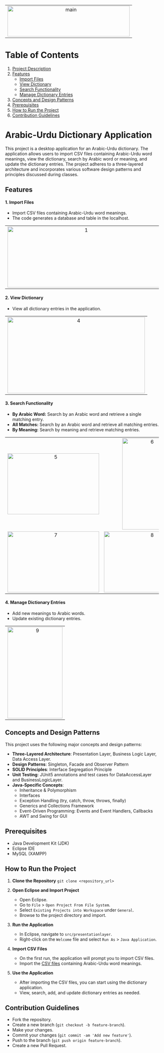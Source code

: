 <table align="center">
  <tr>
    <td align="center">
     <img src="https://i.ibb.co/nwk2sZF/main.png" alt="main" border="0" width="400" height="100">
    </td>
  </tr>
</table>

# Table of Contents

1. [Project Description](#arabic-urdu-dictionary-application)
2. [Features](#features)
   - [Import Files](#1-import-files)
   - [View Dictionary](#2-view-dictionary)
   - [Search Functionality](#3-search-functionality)
   - [Manage Dictionary Entries](#4-manage-dictionary-entries)
3. [Concepts and Design Patterns](#concepts-and-design-patterns)
4. [Prerequisites](#prerequisites)
5. [How to Run the Project](#how-to-run-the-project)
6. [Contribution Guidelines](#contribution-guidelines)

# Arabic-Urdu Dictionary Application

This project is a desktop application for an Arabic-Urdu dictionary. The application allows users to import CSV files containing Arabic-Urdu word meanings, view the dictionary, search by Arabic word or meaning, and update the dictionary entries. The project adheres to a three-layered architecture and incorporates various software design patterns and principles discussed during classes. 

## Features

#### 1. Import Files
   - Import CSV files containing Arabic-Urdu word meanings.
   - The code generates a database and table in the localhost.
<table align="center">
  <tr>
    <td align="center">
     <img src="https://i.ibb.co/Vpcf4BF/1.png" alt="1" border="0" width="500" height="200">
    </td>
    <td align="center">
     <img src="https://i.ibb.co/st05Qpc/2.png" alt="2" border="0" width="250" height="200">
    </td>
    <td align="center">
     <img src="https://i.ibb.co/KVCNSvs/3.png" alt="3" border="0" width="500" height="200">
    </td>
  </tr>
</table>

#### 2. View Dictionary
   - View all dictionary entries in the application.
  <table align="center">
  <tr>
    <td align="center">
     <img src="https://i.ibb.co/56Hkp2b/4.png" alt="4" border="0" width="450" height="250">
    </td>
  </tr>
</table>

#### 3. Search Functionality
   - **By Arabic Word:** Search by an Arabic word and retrieve a single matching entry.
   - **All Matches:** Search by an Arabic word and retrieve all matching entries.
   - **By Meaning:** Search by meaning and retrieve matching entries.
<table align="center">
  <tr>
    <td align="center">
     <img src="https://i.ibb.co/DgySZXd/5.png" alt="5" border="0" width="300" height="200">
    </td>
    <td align="center">
     <img src="https://i.ibb.co/rmWSQcs/6.png" alt="6" border="0" width="180" height="300">
    </td>
    </tr>
    <tr>
    <td align="center">
    <img src="https://i.ibb.co/qCZLF9V/7.png" alt="7" border="0" width="300" height="200">
    </td>
    <td align="center">
    <img src="https://i.ibb.co/LRhx0xc/8.png" alt="8" border="0" width="300" height="200">
    </td>
  </tr>
</table>

#### 4. Manage Dictionary Entries
   - Add new meanings to Arabic words.
   - Update existing dictionary entries.
<table align="center">
  <tr>
    <td align="center">
    <img src="https://i.ibb.co/8zBYWCw/9.png" alt="9" border="0" width="180" height="300">
    </td>
    </tr>
</table>

## Concepts and Design Patterns

This project uses the following major concepts and design patterns:

- **Three-Layered Architecture**: Presentation Layer, Business Logic Layer, Data Access Layer.
- **Design Patterns**: Singleton, Facade and Observer Pattern
- **SOLID Principles**: Interface Segregation Principle
- **Unit Testing**: JUnit5 annotations and test cases for DataAccessLayer and BusinessLogicLayer.
- **Java-Specific Concepts**:
  - Inheritance & Polymorphism
  - Interfaces
  - Exception Handling (try, catch, throw, throws, finally)
  - Generics and Collections Framework
  - Event-Driven Programming: Events and Event Handlers, Callbacks
  - AWT and Swing for GUI

## Prerequisites

- Java Development Kit (JDK)
- Eclipse IDE
- MySQL (XAMPP)

## How to Run the Project

1. **Clone the Repository**
   `git clone <repository_url>`

2. **Open Eclipse and Import Project**
   - Open Eclipse.
   - Go to `File` > `Open Project From File System`.
   - Select `Existing Projects into Workspace` under `General`.
   - Browse to the project directory and import.

3. **Run the Application**
   - In Eclipse, navigate to `src/presentationlayer`.
   - Right-click on the `Welcome` file and select `Run As` > `Java Application`.

4. **Import CSV Files**
   - On the first run, the application will prompt you to import CSV files.
   - Import the [CSV files](https://github.com/M-Muntazer-Mehdi/Arabic-Dictionary/tree/main/Import%20Files%20-%20CSV) containing Arabic-Urdu word meanings.

5. **Use the Application**
   - After importing the CSV files, you can start using the dictionary application.
   - View, search, add, and update dictionary entries as needed.


## Contribution Guidelines

- Fork the repository.
- Create a new branch (`git checkout -b feature-branch`).
- Make your changes.
- Commit your changes (`git commit -am 'Add new feature'`).
- Push to the branch (`git push origin feature-branch`).
- Create a new Pull Request.
